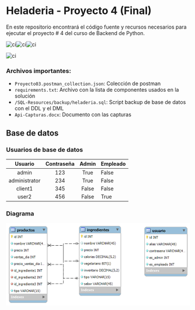 
# Heladeria - Proyecto 4 (Final)

En este repositorio encontrará el código fuente y recursos necesarios para ejecutar el proyecto # 4 del curso de Backend de Python.

![ci](https://img.shields.io/badge/Flask-3.0.3-FAB423?logo=python)![ci](https://img.shields.io/badge/Flask_Login-0.6.3-blue?logo=python)![ci](https://img.shields.io/badge/Flask_SQLAlchemy-3.1.1-green?logo=python)

![ci](https://img.shields.io/badge/PyMySQL-1.1.1-yellow?logo=mysql)

### Archivos importantes:
* `Proyecto03.postman_collection.json`: Colección de postman
* `requirements.txt`: Archivo con la lista de componentes usados en la solución
* `/SQL-Resources/backup/heladeria.sql`: Script backup de base de datos con el DDL y el DML
* `Api-Capturas.docx`: Documento con las capturas

## Base de datos
### Usuarios de base de datos
| Usuario  | Contraseña  | Admin  | Empleado  |
|:-:|:-:|:-:|---|
| admin  | 123  | True  | False  |
| administrator | 234  | True  | False  |
|  client1  | 345  | False  | False  |
|  user2  | 456  | False  | True  |

### Diagrama

![ci](SQL-Resources/DataBaseDiagram.png)
